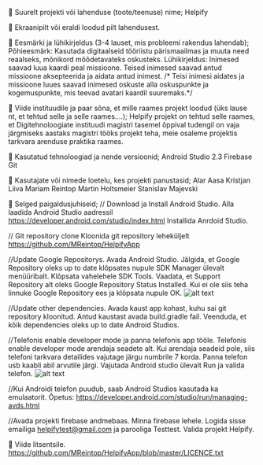  Suurelt projekti või lahenduse (toote/teenuse) nime;
Helpify


 Ekraanipilt või eraldi loodud pilt lahendusest.



 Eesmärki ja lühikirjeldus (3-4 lauset, mis probleemi rakendus lahendab);
Põhieesmärk: Kasutada digitaalseid tööriistu pärismaailmas ja muuta need reaalseks, mõnikord mõõdetavateks oskusteks.
Lühikirjeldus: Inimesed saavad luua kaardi peal missioone. Teised inimesed saavad antud missioone aksepteerida 
ja aidata antud inimest. /* Teisi inimesi aidates ja missioone luues saavad inimesed oskuste alla oskuspunkte
ja kogemuspunkte, mis teevad avatari kaardil suuremaks.*/


 Viide instituudile ja paar sõna, et mille raames projekt loodud (üks lause nt, et tehtud
selle ja selle raames….);
Helpify projekt on tehtud selle raames, et Digitehnoloogiate instituudi magistri tasemel õppival tudengil on vaja järgmiseks aastaks magistri tööks projekt teha, meie osaleme projektis tarkvara arenduse praktika raames.


 Kasutatud tehnoloogiad ja nende versioonid;
Android Studio 2.3
Firebase
Git


 Kasutajate või nimede loetelu, kes projekti panustasid;
Alar Aasa
Kristjan Liiva
Mariam Reintop
Martin Holtsmeier
Stanislav Majevski


 Selged paigaldusjuhiseid;
// Download ja Install Android Studio.
Alla laadida Android Studio aadressil https://developer.android.com/studio/index.html
Installida Anrdoid Studio.

// Git repository clone
Kloonida git repository leheküljelt
https://github.com/MReintop/HelpifyApp

//Update Google Repositorys.
Avada Android Studio.
Jälgida, et Google Repository oleks up to date klõpsates nupule SDK Manager ülevalt menüüribalt.
Klõpsata vahelehele SDK Tools. Vaadata, et Support Repository alt oleks Google Repository Status Installed.
Kui ei ole siis teha linnuke Google Repository ees ja klõpsata nupule OK.
![alt text](https://github.com/MReintop/HelpifyApp/blob/master/googleRepositoryUpdate.png)

//Update other dependencies.
Avada kaust app kohast, kuhu sai git repository kloonitud.
Antud kaustast avada build.gradle fail.
Veenduda, et kõik dependencies oleks up to date Android Studios.

//Telefonis enable developer mode ja panna telefonis app tööle.
Telefonis enable developer mode arendaja seadete alt. Kui arendaja seadeid pole, siis telefoni tarkvara detailides vajutage järgu numbrile 7 korda. Panna telefon usb kaabli abil arvutile järgi. Vajutada Android studio ülevalt Run ja valida telefon.
![alt text](https://github.com/MReintop/HelpifyApp/blob/master/runAppInPhone.png)

//Kui Androidi telefon puudub, saab Android Studios kasutada ka emulaatorit. Õpetus: https://developer.android.com/studio/run/managing-avds.html

//Avada projekti firebase andmebaas.
Minna firebase lehele. Logida sisse emailiga helpifytest@gmail.com ja parooliga Testtest. Valida projekt Helpify.


 Viide litsentsile.
https://github.com/MReintop/HelpifyApp/blob/master/LICENCE.txt